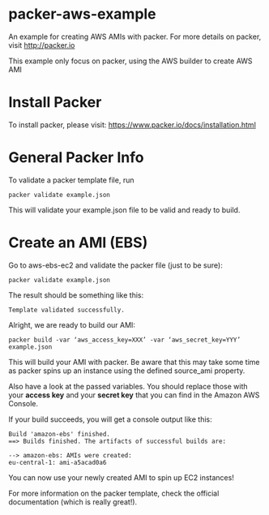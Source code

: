 # packer-aws-example
An example for creating AWS AMIs with packer. For more details on packer, visit http://packer.io

This example only focus on packer, using the AWS builder to create AWS AMI

# Install Packer
To install packer, please visit: https://www.packer.io/docs/installation.html

# General Packer Info
To validate a packer template file, run

	packer validate example.json

This will validate your example.json file to be valid and ready to build.

# Create an AMI (EBS)
Go to aws-ebs-ec2 and validate the packer file (just to be sure):

	packer validate example.json

The result should be something like this:

	Template validated successfully.

Alright, we are ready to build our AMI:

	packer build -var ‘aws_access_key=XXX’ -var ‘aws_secret_key=YYY’ example.json

This will build your AMI with packer. Be aware that this may take some time as packer spins up an instance using the defined source_ami property.
  
Also have a look at the passed variables. You should replace those with your **access key** and your **secret key** that you can find in the Amazon AWS Console.

If your build succeeds, you will get a console output like this:

	Build 'amazon-ebs' finished.
	==> Builds finished. The artifacts of successful builds are:  

	--> amazon-ebs: AMIs were created:
	eu-central-1: ami-a5acad0a6

You can now use your newly created AMI to spin up EC2 instances!

For more information on the packer template, check the official documentation (which is really great!).
